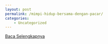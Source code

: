 ```yaml
---
layout: post
permalink: /mimpi-hidup-bersama-dengan-pacar/
categories:
    - Uncategorized
---
```


[Baca Selengkapnya](/03)